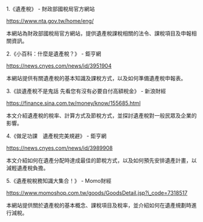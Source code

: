 

1.《遺產稅》 - 財政部國稅局官方網站 

https://www.nta.gov.tw/home/eng/ 

本網站為財政部國稅局官方網站，提供遺產稅課稅相關的法令、課稅項目及申報相關資訊。

2.《小百科：什麼是遺產稅？》 - 鉅亨網 

https://news.cnyes.com/news/id/3951904 

本網站提供有關遺產稅的基本知識及課稅方式，以及如何準備遺產稅申報表。

3.《談遺產稅不是鬼話 先看您有沒有必要自付高額稅金》 - 新浪財經 

https://finance.sina.com.tw/money/know/155685.html 

本文介紹遺產稅的稅率、計算方式及節稅方式，並探討遺產稅對一般民眾及企業的影響。

4.《做足功課　遺產稅完美規避》 - 鉅亨網 

https://news.cnyes.com/news/id/3989908 

本文介紹如何在遺產分配時達成最佳的節稅方式，以及如何預先安排遺產計畫，以減輕遺產稅負擔。

5.《遺產稅稅務知識大集合！》 - Momo財經 

https://www.momoshop.com.tw/goods/GoodsDetail.jsp?i_code=7318517 

本網站提供關於遺產稅的基本概念、課稅項目及稅率，並介紹如何在遺產規劃時進行減稅。